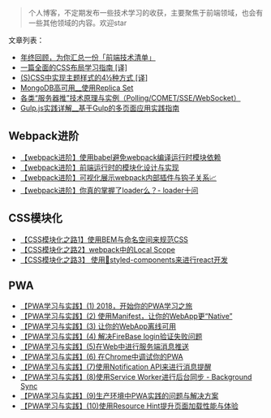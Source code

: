 > 个人博客，不定期发布一些技术学习的收获，主要聚焦于前端领域，也会有一些其他领域的内容。欢迎star

文章列表：

- [年终回顾，为你汇总一份「前端技术清单」](https://github.com/alienzhou/blog/issues/22)
- [一篇全面的CSS布局学习指南 [译]](https://github.com/alienzhou/blog/issues/13)
- [(S)CSS中实现主题样式的4½种方式 [译]](https://github.com/alienzhou/blog/issues/1)
- [MongoDB高可用__使用Replica Set](https://github.com/alienzhou/blog/issues/12)
- [各类“服务器推”技术原理与实例（Polling/COMET/SSE/WebSocket）](https://github.com/alienzhou/blog/issues/17)
- [Gulp.js实践详解__基于Gulp的多页面应用实践指南](https://github.com/alienzhou/blog/issues/23)

## Webpack进阶

- [【webpack进阶】使用babel避免webpack编译运行时模块依赖](https://github.com/alienzhou/blog/issues/18)
- [【webpack进阶】前端运行时的模块化设计与实现](https://github.com/alienzhou/blog/issues/19)
- [【webpack进阶】可视化展示webpack内部插件与钩子关系📈](https://github.com/alienzhou/blog/issues/20)
- [【webpack进阶】你真的掌握了loader么？- loader十问](https://github.com/alienzhou/blog/issues/21)

## CSS模块化

- [【CSS模块化之路1】使用BEM与命名空间来规范CSS](https://github.com/alienzhou/blog/issues/14)
- [【CSS模块化之路2】webpack中的Local Scope](https://github.com/alienzhou/blog/issues/15)
- [【CSS模块化之路3】 使用💅styled-components来进行react开发](https://github.com/alienzhou/blog/issues/16)

## PWA
- [【PWA学习与实践】(1) 2018，开始你的PWA学习之旅](https://github.com/alienzhou/blog/issues/2)
- [【PWA学习与实践】(2) 使用Manifest，让你的WebApp更“Native”](https://github.com/alienzhou/blog/issues/3)
- [【PWA学习与实践】(3) 让你的WebApp离线可用](https://github.com/alienzhou/blog/issues/4)
- [【PWA学习与实践】(4) 解决FireBase login验证失败问题](https://github.com/alienzhou/blog/issues/5)
- [【PWA学习与实践】(5)在Web中进行服务端消息推送](https://github.com/alienzhou/blog/issues/6)
- [【PWA学习与实践】(6) 在Chrome中调试你的PWA](https://github.com/alienzhou/blog/issues/7)
- [【PWA学习与实践】(7)使用Notification API来进行消息提醒](https://github.com/alienzhou/blog/issues/8)
- [【PWA学习与实践】(8)使用Service Worker进行后台同步 - Background Sync](https://github.com/alienzhou/blog/issues/9)
- [【PWA学习与实践】(9)生产环境中PWA实践的问题与解决方案](https://github.com/alienzhou/blog/issues/10)
- [【PWA学习与实践】(10)使用Resource Hint提升页面加载性能与体验](https://github.com/alienzhou/blog/issues/11)
